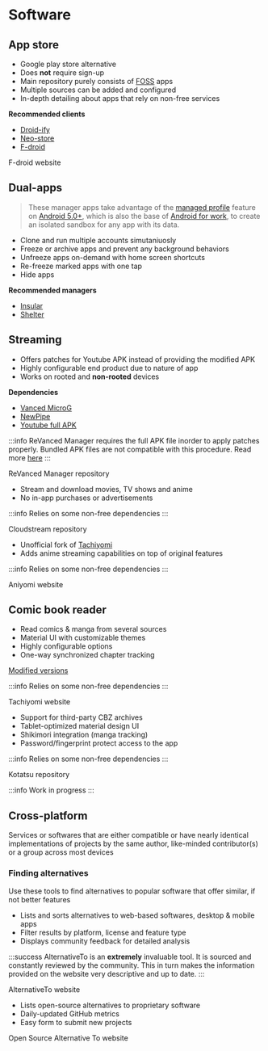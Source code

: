 # Software

<tab>

<tabitem value="Android">

## App store

<expand title="F-droid">

- Google play store alternative
- Does **not** require sign-up
- Main repository purely consists of [FOSS](https://en.wikipedia.org/wiki/Free_and_open-source_software) apps
- Multiple sources can be added and configured
- In-depth detailing about apps that rely on non-free services

**Recommended clients**

- [Droid-ify](https://github.com/Iamlooker/Droid-ify)
- [Neo-store](https://github.com/NeoApplications/Neo-Store)
- [F-droid](https://f-droid.org/)

<more link="https://f-droid.org/">
F-droid website
</more>

</expand>

## Dual-apps

<expand title="Managers">

> These manager apps take advantage of the [managed profile](https://developer.android.com/work/managed-profiles) feature on [Android 5.0+](https://www.android.com/versions/lollipop-5-0/), which is also the base of [Android for work](https://developer.android.com/work/), to create an isolated sandbox for any app with its data.

- Clone and run multiple accounts simutaniuosly
- Freeze or archive apps and prevent any background behaviors
- Unfreeze apps on-demand with home screen shortcuts
- Re-freeze marked apps with one tap
- Hide apps

**Recommended managers**

- [Insular](https://secure-system.gitlab.io/Insular/)
- [Shelter](https://gitea.angry.im/PeterCxy/Shelter)

</expand>

## Streaming

<expand title="ReVanced Manager">

- Offers patches for Youtube APK instead of providing the modified APK
- Highly configurable end product due to nature of app
- Works on rooted and **non-rooted** devices

**Dependencies**

- [Vanced MicroG](https://github.com/TeamVanced/VancedMicroG/releases)
- [NewPipe](https://newpipe.net/)
- [Youtube full APK](https://www.apkmirror.com/apk/google-inc/youtube/)

:::info
ReVanced Manager requires the full APK file inorder to apply patches properly. Bundled APK files are not compatible with this procedure. Read more [here](https://stackoverflow.com/a/53396721/15084158)
:::

<more link="https://github.com/revanced/revanced-manager">
ReVanced Manager repository
</more>

</expand>

<expand title="Cloudstream">

- Stream and download movies, TV shows and anime
- No in-app purchases or advertisements

:::info
Relies on some non-free dependencies
:::

<more link="https://github.com/recloudstream/cloudstream">
Cloudstream repository
</more>

</expand>

<expand title="Aniyomi">

- Unofficial fork of [Tachiyomi](https://tachiyomi.org/)
- Adds anime streaming capabilities on top of original features

:::info
Relies on some non-free dependencies
:::

<more link="https://aniyomi.jmir.xyz/">
Aniyomi website
</more>

</expand>

## Comic book reader

<expand title="Tachiyomi">

- Read comics & manga from several sources
- Material UI with customizable themes
- Highly configurable options
- One-way synchronized chapter tracking

[Modified versions](https://gitpop2.vercel.app/tachiyomiorg/tachiyomi)

:::info
Relies on some non-free dependencies
:::

<more link="https://tachiyomi.org/">
Tachiyomi website
</more>

</expand>

<expand title="Kotatsu">

- Support for third-party CBZ archives
- Tablet-optimized material design UI
- Shikimori integration (manga tracking)
- Password/fingerprint protect access to the app

:::info
Relies on some non-free dependencies
:::

<more link="https://kotatsuapp.github.io/">
Kotatsu repository
</more>

</expand>

</tabitem>

<tabitem value="Windows" >

:::info
Work in progress
:::

</tabitem>
</tab>

## Cross-platform

Services or softwares that are either compatible or have nearly identical implementations of projects by the same author, like-minded contributor(s) or a group across most devices

### Finding alternatives

Use these tools to find alternatives to popular software that offer similar, if not better features

<expand title="AlternativeTo">

- Lists and sorts alternatives to web-based softwares, desktop & mobile apps
- Filter results by platform, license and feature type
- Displays community feedback for detailed analysis

:::success
AlternativeTo is an **extremely** invaluable tool. It is sourced and constantly reviewed by the community. This in turn makes the information provided on the website very descriptive and up to date.
:::

<more link="https://alternativeto.net/">
AlternativeTo website
</more>

</expand>

<expand title="Open Source Alternative To">

- Lists open-source alternatives to proprietary software
- Daily-updated GitHub metrics
- Easy form to submit new projects

<more link="https://www.opensourcealternative.to/">
Open Source Alternative To website
</more>

</expand>
